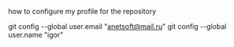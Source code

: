 how to configure my profile for the repository

git config --global user.email "anetsoft@mail.ru"
git config --global user.name "igor"
